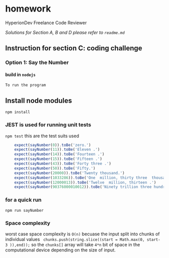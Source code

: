 # homework
HyperionDev Freelance Code Reviewer 

*Solutions for Section A, B and D please refer to `readme.md`*

## Instruction for section C: coding challenge
### Option 1: Say the Number
#### build in `nodejs`

	To run the program
## 	Install node modules
`npm install`
### JEST is used for running unit tests
`npm test`
this are the test suits used
```javascript
    expect(sayNumber(0)).toBe('zero.')
    expect(sayNumber(11)).toBe('Eleven .')
    expect(sayNumber(14)).toBe('Fourteen .')
    expect(sayNumber(15)).toBe('Fifteen .')
    expect(sayNumber(43)).toBe('Forty three .')
    expect(sayNumber(50)).toBe('Fifty.')
    expect(sayNumber(20000)).toBe('Twenty thousand.')
    expect(sayNumber(1033286)).toBe('One  million, thirty three  thousand, two hundred and eighty six .')
    expect(sayNumber(12000013)).toBe('Twelve  million, thirteen .')
    expect(sayNumber(90376000010012)).toBe('Ninety trillion three hundred and seventy six  billion, ten  thousand, twelve .')

```
### for a quick run
`npm run sayNumber`

### Space complexity
worst case space complexity is `O(n)`
	becuase the input split into chunks of individual values 
	` chunks.push(string.slice((start = Math.max(0, start- 3 )),end));`
	so the `chunks[]` array will take `4*n` bit of space in the computational device depending on the size of input.
